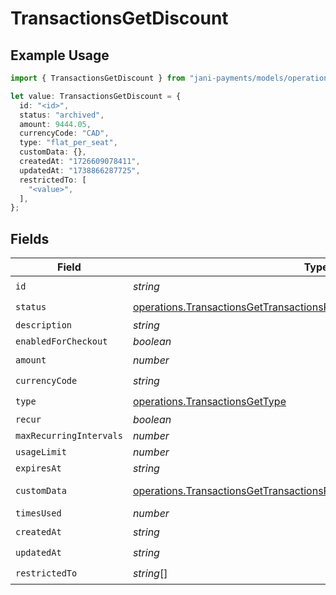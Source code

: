 # TransactionsGetDiscount

## Example Usage

```typescript
import { TransactionsGetDiscount } from "jani-payments/models/operations";

let value: TransactionsGetDiscount = {
  id: "<id>",
  status: "archived",
  amount: 9444.05,
  currencyCode: "CAD",
  type: "flat_per_seat",
  customData: {},
  createdAt: "1726609078411",
  updatedAt: "1738866287725",
  restrictedTo: [
    "<value>",
  ],
};
```

## Fields

| Field                                                                                                                                                            | Type                                                                                                                                                             | Required                                                                                                                                                         | Description                                                                                                                                                      |
| ---------------------------------------------------------------------------------------------------------------------------------------------------------------- | ---------------------------------------------------------------------------------------------------------------------------------------------------------------- | ---------------------------------------------------------------------------------------------------------------------------------------------------------------- | ---------------------------------------------------------------------------------------------------------------------------------------------------------------- |
| `id`                                                                                                                                                             | *string*                                                                                                                                                         | :heavy_check_mark:                                                                                                                                               | N/A                                                                                                                                                              |
| `status`                                                                                                                                                         | [operations.TransactionsGetTransactionsResponse200ApplicationJSONStatus](../../models/operations/transactionsgettransactionsresponse200applicationjsonstatus.md) | :heavy_check_mark:                                                                                                                                               | N/A                                                                                                                                                              |
| `description`                                                                                                                                                    | *string*                                                                                                                                                         | :heavy_minus_sign:                                                                                                                                               | N/A                                                                                                                                                              |
| `enabledForCheckout`                                                                                                                                             | *boolean*                                                                                                                                                        | :heavy_minus_sign:                                                                                                                                               | N/A                                                                                                                                                              |
| `amount`                                                                                                                                                         | *number*                                                                                                                                                         | :heavy_check_mark:                                                                                                                                               | N/A                                                                                                                                                              |
| `currencyCode`                                                                                                                                                   | *string*                                                                                                                                                         | :heavy_check_mark:                                                                                                                                               | N/A                                                                                                                                                              |
| `type`                                                                                                                                                           | [operations.TransactionsGetType](../../models/operations/transactionsgettype.md)                                                                                 | :heavy_check_mark:                                                                                                                                               | N/A                                                                                                                                                              |
| `recur`                                                                                                                                                          | *boolean*                                                                                                                                                        | :heavy_minus_sign:                                                                                                                                               | N/A                                                                                                                                                              |
| `maxRecurringIntervals`                                                                                                                                          | *number*                                                                                                                                                         | :heavy_minus_sign:                                                                                                                                               | N/A                                                                                                                                                              |
| `usageLimit`                                                                                                                                                     | *number*                                                                                                                                                         | :heavy_minus_sign:                                                                                                                                               | N/A                                                                                                                                                              |
| `expiresAt`                                                                                                                                                      | *string*                                                                                                                                                         | :heavy_minus_sign:                                                                                                                                               | N/A                                                                                                                                                              |
| `customData`                                                                                                                                                     | [operations.TransactionsGetTransactionsResponse200CustomData](../../models/operations/transactionsgettransactionsresponse200customdata.md)                       | :heavy_check_mark:                                                                                                                                               | Any valid JSON value                                                                                                                                             |
| `timesUsed`                                                                                                                                                      | *number*                                                                                                                                                         | :heavy_minus_sign:                                                                                                                                               | N/A                                                                                                                                                              |
| `createdAt`                                                                                                                                                      | *string*                                                                                                                                                         | :heavy_check_mark:                                                                                                                                               | N/A                                                                                                                                                              |
| `updatedAt`                                                                                                                                                      | *string*                                                                                                                                                         | :heavy_check_mark:                                                                                                                                               | N/A                                                                                                                                                              |
| `restrictedTo`                                                                                                                                                   | *string*[]                                                                                                                                                       | :heavy_check_mark:                                                                                                                                               | N/A                                                                                                                                                              |